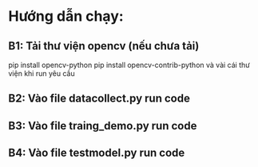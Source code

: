 # Hướng dẫn chạy:
## B1: Tải thư viện opencv (nếu chưa tải)
  pip install opencv-python
  pip install opencv-contrib-python
  và vài cái thư viện khi run yêu cầu
## B2: Vào file datacollect.py run code
## B3: Vào file traing_demo.py run code
## B4: Vào file testmodel.py run code

